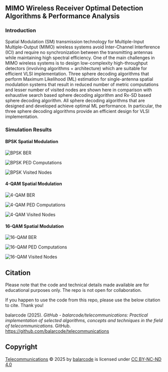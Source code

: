## MIMO Wireless Receiver Optimal Detection Algorithms & Performance Analysis

### Introduction

Spatial Modulation (SM) transmission technology for Multiple-Input Multiple-Output (MIMO) wireless systems avoid Inter-Channel Interference (ICI) and require no synchronization between the transmitting antennas while maintaining high spectral efficiency. One of the main challenges in MIMO wireless systems is to design low-complexity high-throughput detectors (involving algorithms + architecture) which are suitable for efficient VLSI implementation. Three sphere decoding algorithms that perform Maximum Likelihood (ML) estimation for single-antenna spatial modulation systems that result in reduced number of metric computations and lesser number of visited nodes are shown here in comparison with exhaustive search based sphere decoding algorithm and Rx-SD based sphere decoding algorithm. All sphere decoding algorithms that are designed and developed achieve optimal ML performance. In particular, the three sphere decoding algorithms provide an efficient design for VLSI implementation.

### Simulation Results

#### BPSK Spatial Modulation

![BPSK BER](results/BPSK_BER.jpg)

![BPSK PED Computations](results/BPSK_PED_Computations.jpg)

![BPSK Visited Nodes](results/BPSK_Visited_Nodes.jpg)

#### 4-QAM Spatial Modulation

![4-QAM BER](results/4QAM_BER.jpg)

![4-QAM PED Computations](results/4QAM_PED_Computations.jpg)

![4-QAM Visited Nodes](results/4QAM_Visited_Nodes.jpg)

#### 16-QAM Spatial Modulation

![16-QAM BER](results/16QAM_BER.jpg)

![16-QAM PED Computations](results/16QAM_PED_Computations.jpg)

![16-QAM Visited Nodes](results/16QAM_Visited_Nodes.jpg)

## Citation

Please note that the code and technical details made available are for educational purposes only. The repo is not open for collaboration.

If you happen to use the code from this repo, please use the below citation to cite. Thank you!

balarcode (2025). *GitHub - balarcode/telecommunications: Practical implementation of selected algorithms, concepts and techniques in the field of telecommunications.* GitHub. https://github.com/balarcode/telecommunications

## Copyright

<a href="https://github.com/balarcode/telecommunications">Telecommunications</a> © 2025 by <a href="https://github.com/balarcode">balarcode</a> is licensed under <a href="https://creativecommons.org/licenses/by-nc-nd/4.0/">CC BY-NC-ND 4.0</a>

<img src="https://mirrors.creativecommons.org/presskit/icons/cc.svg" alt="" style="max-width: 1em;max-height:1em;margin-left: .2em;"><img src="https://mirrors.creativecommons.org/presskit/icons/by.svg" alt="" style="max-width: 1em;max-height:1em;margin-left: .2em;"><img src="https://mirrors.creativecommons.org/presskit/icons/nc.svg" alt="" style="max-width: 1em;max-height:1em;margin-left: .2em;"><img src="https://mirrors.creativecommons.org/presskit/icons/nd.svg" alt="" style="max-width: 1em;max-height:1em;margin-left: .2em;">
